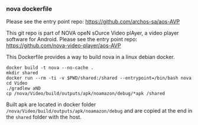 ### nova dockerfile

Please see the entry point repo: https://github.com/archos-sa/aos-AVP

This git repo is part of NOVA opeN sOurce Video plAyer, a video player software for Android. Please see the entry point repo: https://github.com/nova-video-player/aos-AVP

This Dockerfile provides a way to build nova in a linux debian docker.

```
docker build -t nova --no-cache .
mkdir shared
docker run --rm -ti -v $PWD/shared:/shared --entrypoint=/bin/bash nova
cd Video
./gradlew aND
cp /nova/Video/build/outputs/apk/noamazon/debug/*apk /shared
```

Built apk are located in docker folder `/nova/Video/build/outputs/apk/noamazon/debug` and are copied at the end in the `shared` folder with the host.
